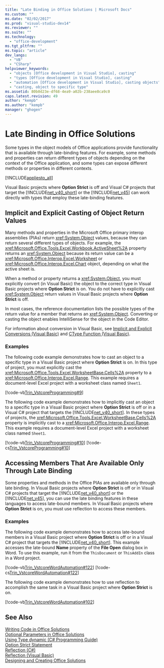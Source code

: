 ```yaml
---
title: "Late Binding in Office Solutions | Microsoft Docs"
ms.custom: ""
ms.date: "02/02/2017"
ms.prod: "visual-studio-dev14"
ms.reviewer: ""
ms.suite: ""
ms.technology: 
  - "office-development"
ms.tgt_pltfrm: ""
ms.topic: "article"
dev_langs: 
  - "VB"
  - "CSharp"
helpviewer_keywords: 
  - "objects [Office development in Visual Studio], casting"
  - "types [Office development in Visual Studio], casting"
  - "automation [Office development in Visual Studio], casting objects"
  - "casting, object to specific type"
ms.assetid: 80b0d23e-df68-4ea9-a02b-238aee8ca9c0
caps.latest.revision: 49
author: "kempb"
ms.author: "kempb"
manager: "ghogen"
---
```

# Late Binding in Office Solutions
  Some types in the object models of Office applications provide functionality that is available through late-binding features. For example, some methods and properties can return different types of objects depending on the context of the Office application, and some types can expose different methods or properties in different contexts.  
  
 [!INCLUDE[appliesto_all](../vsto/includes/appliesto-all-md.md)]  
  
 Visual Basic projects where **Option Strict** is off and Visual C# projects that target the [!INCLUDE[net_v40_short](../sharepoint/includes/net-v40-short-md.md)] or the [!INCLUDE[net_v45](../vsto/includes/net-v45-md.md)] can work directly with types that employ these late-binding features.  
  
## Implicit and Explicit Casting of Object Return Values  
 Many methods and properties in the Microsoft Office primary interop assemblies (PIAs) return <xref:System.Object> values, because they can return several different types of objects. For example, the <xref:Microsoft.Office.Tools.Excel.Workbook.ActiveSheet%2A> property returns an <xref:System.Object> because its return value can be a <xref:Microsoft.Office.Interop.Excel.Worksheet> or <xref:Microsoft.Office.Interop.Excel.Chart> object, depending on what the active sheet is.  
  
 When a method or property returns a <xref:System.Object>, you must explicitly convert (in Visual Basic) the object to the correct type in Visual Basic projects where **Option Strict** is on. You do not have to explicitly cast <xref:System.Object> return values in Visual Basic projects where **Option Strict** is off.  
  
 In most cases, the reference documentation lists the possible types of the return value for a member that returns an <xref:System.Object>. Converting or casting the object enables IntelliSense for the object in the Code Editor.  
  
 For information about conversion in Visual Basic, see [Implicit and Explicit Conversions &#40;Visual Basic&#41;](/dotnet/visual-basic/programming-guide/language-features/data-types/implicit-and-explicit-conversions) and [CType Function &#40;Visual Basic&#41;](/dotnet/visual-basic/language-reference/functions/ctype-function).  
  
### Examples  
 The following code example demonstrates how to cast an object to a specific type in a Visual Basic project where **Option Strict** is on. In this type of project, you must explicitly cast the <xref:Microsoft.Office.Tools.Excel.WorksheetBase.Cells%2A> property to a <xref:Microsoft.Office.Interop.Excel.Range>. This example requires a document-level Excel project with a worksheet class named `Sheet1`.  
  
 [!code-vb[Trin_VstcoreProgramming#9](../vsto/codesnippet/VisualBasic/Trin_VstcoreProgrammingExcelVB/Sheet1.vb#9)]  
  
 The following code example demonstrates how to implicitly cast an object to a specific type in a Visual Basic project where **Option Strict** is off or in a Visual C# project that targets the [!INCLUDE[net_v40_short](../sharepoint/includes/net-v40-short-md.md)]. In these types of projects, the <xref:Microsoft.Office.Tools.Excel.WorksheetBase.Cells%2A> property is implicitly cast to a <xref:Microsoft.Office.Interop.Excel.Range>. This example requires a document-level Excel project with a worksheet class named `Sheet1`.  
  
 [!code-vb[Trin_VstcoreProgramming#10](../vsto/codesnippet/VisualBasic/Trin_VstcoreProgrammingExcelVB/Sheet1.vb#10)]
 [!code-cs[Trin_VstcoreProgramming#10](../vsto/codesnippet/CSharp/Trin_VstcoreProgrammingExcelCS/Sheet1.cs#10)]  
  
## Accessing Members That Are Available Only Through Late Binding  
 Some properties and methods in the Office PIAs are available only through late binding. In Visual Basic projects where **Option Strict** is off or in Visual C# projects that target the [!INCLUDE[net_v40_short](../sharepoint/includes/net-v40-short-md.md)] or the [!INCLUDE[net_v45](../vsto/includes/net-v45-md.md)], you can use the late binding features in these languages to access late-bound members. In Visual Basic projects where **Option Strict** is on, you must use reflection to access these members.  
  
### Examples  
 The following code example demonstrates how to access late-bound members in a Visual Basic project where **Option Strict** is off or in a Visual C# project that targets the [!INCLUDE[net_v40_short](../sharepoint/includes/net-v40-short-md.md)]. This example accesses the late-bound **Name** property of the **File Open** dialog box in Word. To use this example, run it from the `ThisDocument` or `ThisAddIn` class in a Word project.  
  
 [!code-vb[Trin_VstcoreWordAutomation#122](../vsto/codesnippet/VisualBasic/Trin_VstcoreWordAutomationVB/ThisDocument.vb#122)]
 [!code-cs[Trin_VstcoreWordAutomation#122](../vsto/codesnippet/CSharp/Trin_VstcoreWordAutomationCS/ThisDocument.cs#122)]  
  
 The following code example demonstrates how to use reflection to accomplish the same task in a Visual Basic project where **Option Strict** is on.  
  
 [!code-vb[Trin_VstcoreWordAutomation#102](../vsto/codesnippet/VisualBasic/Trin_VstcoreWordAutomationVB/ThisDocument.vb#102)]  
  
## See Also  
 [Writing Code in Office Solutions](../vsto/writing-code-in-office-solutions.md)   
 [Optional Parameters in Office Solutions](../vsto/optional-parameters-in-office-solutions.md)   
 [Using Type dynamic &#40;C&#35; Programming Guide&#41;](/dotnet/csharp/programming-guide/types/using-type-dynamic)   
 [Option Strict Statement](/dotnet/articles/visual-basic/language-reference/statements/option-strict-statement)   
 [Reflection (C#)](/dotnet/articles/csharp/programming-guide/concepts/reflection)  
 [Reflection (Visual Basic)](/dotnet/articles/visual-basic/programming-guide/concepts/reflection)  
 [Designing and Creating Office Solutions](../vsto/designing-and-creating-office-solutions.md)  
  
  